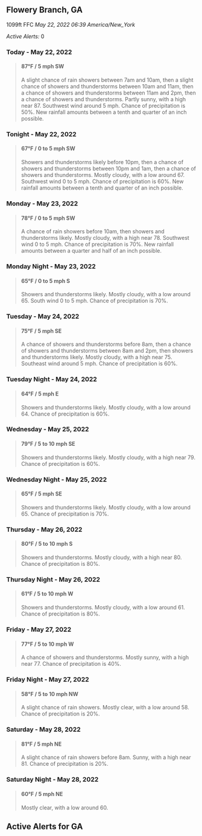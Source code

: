 ## Flowery Branch, GA
1099ft
FFC
*May 22, 2022 06:39 America/New_York*

*Active Alerts:* 0
### Today - May 22, 2022
> #### **87&deg;F** / 5 mph SW
> A slight chance of rain showers between 7am and 10am, then a slight chance of showers and thunderstorms between 10am and 11am, then a chance of showers and thunderstorms between 11am and 2pm, then a chance of showers and thunderstorms. Partly sunny, with a high near 87. Southwest wind around 5 mph. Chance of precipitation is 50%. New rainfall amounts between a tenth and quarter of an inch possible.

### Tonight - May 22, 2022
> #### **67&deg;F** / 0 to 5 mph SW
> Showers and thunderstorms likely before 10pm, then a chance of showers and thunderstorms between 10pm and 1am, then a chance of showers and thunderstorms. Mostly cloudy, with a low around 67. Southwest wind 0 to 5 mph. Chance of precipitation is 60%. New rainfall amounts between a tenth and quarter of an inch possible.

### Monday - May 23, 2022
> #### **78&deg;F** / 0 to 5 mph SW
> A chance of rain showers before 10am, then showers and thunderstorms likely. Mostly cloudy, with a high near 78. Southwest wind 0 to 5 mph. Chance of precipitation is 70%. New rainfall amounts between a quarter and half of an inch possible.

### Monday Night - May 23, 2022
> #### **65&deg;F** / 0 to 5 mph S
> Showers and thunderstorms likely. Mostly cloudy, with a low around 65. South wind 0 to 5 mph. Chance of precipitation is 70%.

### Tuesday - May 24, 2022
> #### **75&deg;F** / 5 mph SE
> A chance of showers and thunderstorms before 8am, then a chance of showers and thunderstorms between 8am and 2pm, then showers and thunderstorms likely. Mostly cloudy, with a high near 75. Southeast wind around 5 mph. Chance of precipitation is 60%.

### Tuesday Night - May 24, 2022
> #### **64&deg;F** / 5 mph E
> Showers and thunderstorms likely. Mostly cloudy, with a low around 64. Chance of precipitation is 60%.

### Wednesday - May 25, 2022
> #### **79&deg;F** / 5 to 10 mph SE
> Showers and thunderstorms likely. Mostly cloudy, with a high near 79. Chance of precipitation is 60%.

### Wednesday Night - May 25, 2022
> #### **65&deg;F** / 5 mph SE
> Showers and thunderstorms likely. Mostly cloudy, with a low around 65. Chance of precipitation is 70%.

### Thursday - May 26, 2022
> #### **80&deg;F** / 5 to 10 mph S
> Showers and thunderstorms. Mostly cloudy, with a high near 80. Chance of precipitation is 80%.

### Thursday Night - May 26, 2022
> #### **61&deg;F** / 5 to 10 mph W
> Showers and thunderstorms. Mostly cloudy, with a low around 61. Chance of precipitation is 80%.

### Friday - May 27, 2022
> #### **77&deg;F** / 5 to 10 mph W
> A chance of showers and thunderstorms. Mostly sunny, with a high near 77. Chance of precipitation is 40%.

### Friday Night - May 27, 2022
> #### **58&deg;F** / 5 to 10 mph NW
> A slight chance of rain showers. Mostly clear, with a low around 58. Chance of precipitation is 20%.

### Saturday - May 28, 2022
> #### **81&deg;F** / 5 mph NE
> A slight chance of rain showers before 8am. Sunny, with a high near 81. Chance of precipitation is 20%.

### Saturday Night - May 28, 2022
> #### **60&deg;F** / 5 mph NE
> Mostly clear, with a low around 60.

## Active Alerts for GA

